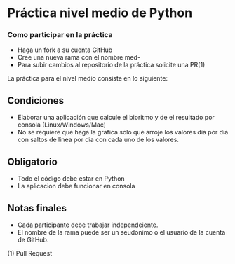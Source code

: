 # Práctica nivel medio de Python  

### Como participar en la práctica

- Haga un fork a su cuenta GitHub
- Cree una nueva rama con el nombre med-<nombre>
- Para subir cambios al repositorio de la práctica solicite una PR(1)

La práctica para el nivel medio consiste en lo siguiente:

## Condiciones  

- Elaborar una aplicación que calcule el bioritmo y de el resultado por consola (Linux/Windows/Mac)
- No se requiere que haga la grafica solo que arroje los valores dia por dia con saltos de linea por dia con cada uno de los valores.

## Obligatorio

- Todo el código debe estar en Python
- La aplicacion debe funcionar en consola

## Notas finales

- Cada participante debe trabajar independeiente.
- El nombre de la rama puede ser un seudonimo o el usuario de la cuenta de GitHub.

(1) Pull Request
